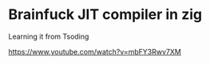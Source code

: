 # Brainfuck JIT compiler in zig

Learning it from Tsoding

https://www.youtube.com/watch?v=mbFY3Rwv7XM
